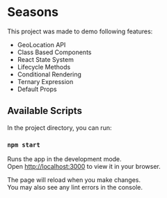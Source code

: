 # Seasons

This project was made to demo following features:
- GeoLocation API
- Class Based Components
- React State System
- Lifecycle Methods
- Conditional Rendering
- Ternary Expression
- Default Props

## Available Scripts

In the project directory, you can run:

### `npm start`

Runs the app in the development mode.\
Open [http://localhost:3000](http://localhost:3000) to view it in your browser.

The page will reload when you make changes.\
You may also see any lint errors in the console.

